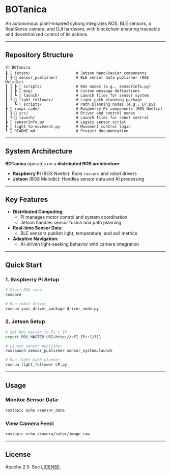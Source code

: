# **BOTanica**  
An autonomous plant-inspired cyborg integrates ROS, BLE sensors, a RealSense camera, and DJI hardware, with blockchain ensuring traceable and decentralized control of its actions.

---

## **Repository Structure**  
```plaintext
📦 BOTanica
┣ 📂 jetson/                    # Jetson Nano/Xavier components
┃ ┣ 📂 sensor_publisher/        # BLE sensor data publisher (ROS Melodic)
┃ ┃ ┣ 📂 scripts/               # ROS nodes (e.g., sensorInfo.py)
┃ ┃ ┣ 📂 msg/                   # Custom message definitions
┃ ┃ ┗ 📂 launch/                # Launch files for sensor system
┃ ┗ 📂 light_follower/          # Light path planning package
┃   ┗ 📂 scripts/               # Path planning nodes (e.g., LP.py)
┣ 📂 raspi-code/                # Raspberry Pi components (ROS Noetic)
┃ ┣ 📂 src/                     # Driver and control nodes
┃ ┗ 📂 launch/                  # Launch files for robot control
┣ 📜 sensorInfo.py              # Legacy sensor script
┣ 📜 light-to-movement.py       # Movement control logic
┗ 📜 README.md                  # Project documentation
```

---

## **System Architecture**  
**BOTanica** operates on a **distributed ROS architecture**:  
- **Raspberry Pi** (ROS Noetic): Runs `roscore` and robot drivers  
- **Jetson** (ROS Melodic): Handles sensor data and AI processing  

---

## **Key Features**  
- **Distributed Computing**:  
  - Pi manages motor control and system coordination  
  - Jetson handles sensor fusion and path planning  
- **Real-time Sensor Data**:  
  - BLE sensors publish light, temperature, and soil metrics  
- **Adaptive Navigation**:  
  - AI-driven light-seeking behavior with camera integration  

---

## **Quick Start**  

### **1. Raspberry Pi Setup**  
```bash
# Start ROS core
roscore

# Run robot driver
rosrun your_driver_package driver_node.py
```

### **2. Jetson Setup**  
```bash
# Set ROS master to Pi's IP
export ROS_MASTER_URI=http://<PI_IP>:11311

# Launch sensor publisher
roslaunch sensor_publisher sensor_system.launch

# Run light path planner
rosrun light_follower LP.py
```

---

## **Usage**  
### **Monitor Sensor Data**:  
```bash
rostopic echo /sensor_data
```

### **View Camera Feed**:  
```bash
rostopic echo /camera/color/image_raw
```

---

## **License**  
Apache 2.0. See [LICENSE](LICENSE).
